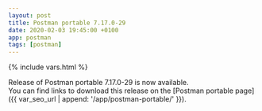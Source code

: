 ```yaml
---
layout: post
title: Postman portable 7.17.0-29
date: 2020-02-03 19:45:00 +0100
app: postman
tags: [postman]
---
```

{% include vars.html %}

Release of Postman portable 7.17.0-29 is now available.<br />
You can find links to download this release on the [Postman portable page]({{ var_seo_url | append: '/app/postman-portable/' }}).